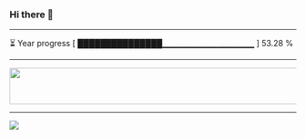 ### Hi there 👋
---
⏳ Year progress [ ███████████████▁▁▁▁▁▁▁▁▁▁▁▁▁▁▁ ] 53.28 %

---

<a href="https://dev.chrisewart.com/spotify?open">
    <img src="https://dev.chrisewart.com/spotify" width="540" height="64">
</a> 


---
![](https://komarev.com/ghpvc/?username=ChrisE217&color=656d6f&abbreviated=true&label=Views&style=for-the-badge)

